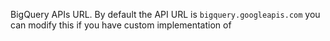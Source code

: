 BigQuery APIs URL. By default the API URL is `bigquery.googleapis.com` you can modify this if you have custom implementation of 